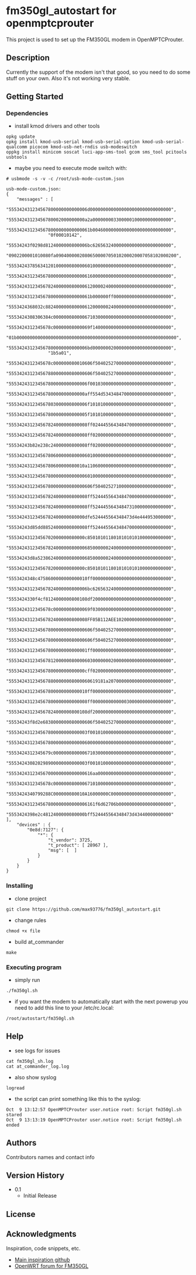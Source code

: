 # fm350gl_autostart for openmptcprouter 

This project is used to set up the FM350GL modem in OpenMPTCProuter.

## Description

Currently the support of the modem isn't that good, so you need to do some stuff on your own. Also it's not working very stable.

## Getting Started

### Dependencies
* install kmod drivers and other tools
```
opkg update
opkg install kmod-usb-serial kmod-usb-serial-option kmod-usb-serial-qualcomm picocom kmod-usb-net-rndis usb-modeswitch
oppkg install minicom soscat luci-app-sms-tool gcom sms_tool pcitools usbtools
```
* maybe you need to execute mode switch with:
```
# usbmode -s -v -c /root/usb-mode-custom.json

usb-mode-custom.json:
{
	"messages" : [
                "555342431234567800000000000006d0000000000000000000000000000000",
                "55534243123456780002000000000a2a000000003300000100000000000000",
                "5553424312345678000000000000061b004600000000000000000000000000",
                "0f00010142",
                "55534243f0298d8124000000800006bc626563240000000000000000000000",
                "0902200001010080fa0904000002080650000705010200020007058102000200",
                "55534243785634120100000080000601000000000000000000000000000000",
                "55534243123456780000000000000616000000000000000000000000000000",
                "55534243123456782400000080000612000024000000000000000000000000",
                "5553424312345678000000000000061b000000ff0000000000000000000000",
                "5553424368032c882400000080000612000000240000000000000000000000",
                "5553424308306384c000000080000671030000000000000000000000000000",
                "5553424312345678c00000008000069f140000000000000000000000000000",
                "01b0000000000000000000000000000000000000000000000000000000000000",
                "555342431234567800000000000006bd000000020000000000000000000000",
                "1b5a01",
                "5553424312345678c000000080010606f50402527000000000000000000000",
                "55534243123456788000000080000606f50402527000000000000000000000",
                "555342431234567800000000000006f0010300000000000000000000000000",
                "55534243123456780000000000000aff554d53434847000000000000000000",
                "555342431234567803000000800006f1010100000000000000000000000000",
                "555342431234567800000000000005f1010100000000000000000000000000",
                "555342431234567824000000800008ff024445564348470000000000000000",
                "555342431234567824000000800008ff020000000000000000000000000000",
                "55534243b82e238c24000000800008ff020000000000000000000000000000",
                "55534243123456780600000080000601000000000000000000000000000000",
                "55534243123456780600000080010a11060000000000000000000000000000",
                "55534243123456780000000000000601000000000000000000000000000000",
                "55534243123456780000000080000606f50402527100000000000000000000",
                "555342431234567824000000800008ff524445564348470000000000000000",
                "555342431234567824000000800008ff524445564348473100000000000000",
                "55534243123456782400000080000dfe524445564348473d4e444953000000",
                "55534243d85dd88524000000800008ff524445564348470000000000000000",
                "55534243123456702000000080000c85010101180101010101000000000000",
                "55534243123456782400000080000685000000240000000000000000000000",
                "55534243d8a523862400000080000685000000240000000000000000000000",
                "55534243123456782000000080000c85010101180101010101000000000000",
                "5553424348c4758600000000000010ff000000000000000000000000000000",
                "555342431234567824000000800006bc626563240000000000000000000000",
                "5553424330f4cf8124000000800108df200000000000000000000000000000",
                "5553424312345678c00000008000069f030000000000000000000000000000",
                "555342431234567824000000800008FF05B112AEE102000000000000000000",
                "55534243123456780000000000000606f50402527000000000000000000000",
                "55534243123456780000000080000606f50402527000000000000000000000",
                "555342431234567800000000000001ff000000000000000000000000000000",
                "55534243123456781200000080000603000000020000000000000000000000",
                "55534243123456780000000000000cff020000000000000000000000000000",
                "5553424312345678800000008000060619181a207000000000000000000000",
                "555342431234567800000000000010ff000000000000000000000000000000",
                "555342431234567800000000000008ff000000000000030000000000000000",
                "555342431234567824000000800108df200000000000000000000000000000",
                "55534243f8d2e6838000000080000606f50402527000000000000000000000",
                "555342431234567800000000000003f0010100000000000000000000000000",
                "55534243123456780000000000000600000000000000000000000000000000",
                "5553424312345679c000000080000671030000000000000000000000000000",
                "555342430820298900000000000003f0010100000000000000000000000000",
                "55534243123456700000000000000616aa0000000000000000000000000000",
                "5553424312345678c000000080000671010000000000000000000000000000",
                "5553424340799288C000000080010A16000000C00000000000000000000000",
                "555342431234567800000000000006161f6d62706b00000000000000000000",
                "5553424398e2c4812400000080000bff524445564348473d43440000000000"
],
	"devices" : {
		"0e8d:7127": {
			"*": {
				"t_vendor": 3725,
				"t_product": [ 28967 ],
				"msg": [  ]
			}
		}
	}
}
```

### Installing

* clone project
```
git clone https://github.com/max93776/fm350gl_autostart.git
```
* change rules
```
chmod +x file
```
* build at_commander
```
make
```
### Executing program

* simply run 
```
./fm350gl.sh
```
* if you want the modem to automatically start with the next powerup you need to add this line to your /etc/rc.local:
```
/root/autostart/fm350gl.sh
```

## Help

* see logs for issues
```
cat fm350gl_sh.log
cat at_commander_log.log
```
* also show syslog
```
logread
```
* the script can print something like this to the syslog:
```
Oct  9 13:12:57 OpenMPTCProuter user.notice root: Script fm350gl.sh stared
Oct  9 13:13:19 OpenMPTCProuter user.notice root: Script fm350gl.sh ended
```

## Authors

Contributors names and contact info

## Version History

* 0.1
    * Initial Release

## License


## Acknowledgments

Inspiration, code snippets, etc.
* [Main inspiration github](https://github.com/drozdi70/bananapi_bpir4/blob/main/openwrt_fibocom.txt)
* [OpenWRT forum for FM350GL](https://forum.openwrt.org/t/fibocom-fm350-gl-support/142682/289)
